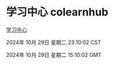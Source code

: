 # 学习中心 colearnhub
[学习中心](http://219.139.197.74:56308/colearnhub/)

2024年 10月 29日 星期二 23:10:02 CST

2024年 10月 29日 星期二 15:10:02 GMT
